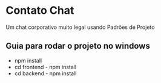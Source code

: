 # Contato Chat
Um chat corporativo muito legal usando Padrões de Projeto


## Guia para rodar o projeto no windows
* npm install
* cd frontend - npm install
* cd backend - npm install